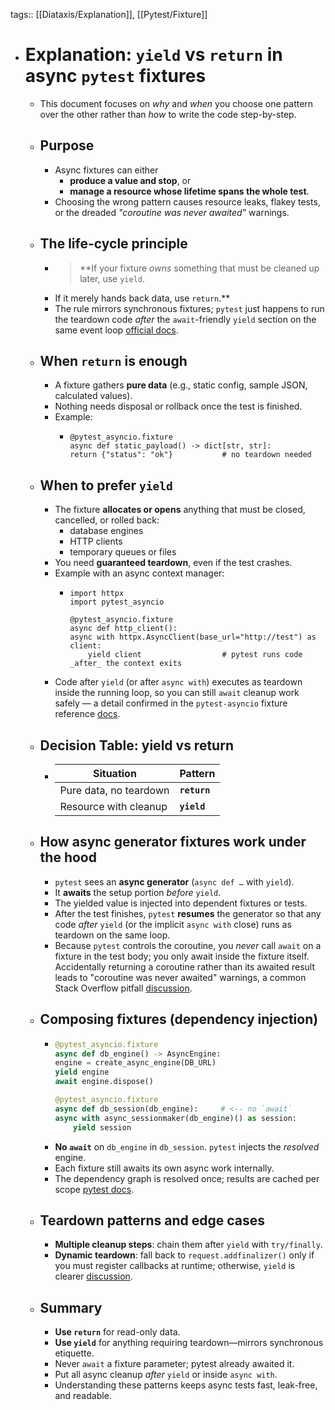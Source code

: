 tags:: [[Diataxis/Explanation]], [[Pytest/Fixture]]

- # Explanation: `yield` vs `return` in **async** `pytest` fixtures
	- This document focuses on *why* and *when* you choose one pattern over the other rather than *how* to write the code step-by-step.
	- ## Purpose
		- Async fixtures can either
			- **produce a value and stop**, or
			- **manage a resource whose lifetime spans the whole test**.
		- Choosing the wrong pattern causes resource leaks, flakey tests, or the dreaded *"coroutine was never awaited"* warnings.
	- ## The life-cycle principle
		- > **If your fixture *owns* something that must be cleaned up later, use `yield`.
		- If it merely hands back data, use `return`.**
		- The rule mirrors synchronous fixtures; `pytest` just happens to run the teardown code *after* the `await`-friendly `yield` section on the same event loop [official docs](https://docs.pytest.org/en/7.1.x/how-to/fixtures.html#yield-fixtures).
	- ## When `return` is enough
		- A fixture gathers **pure data** (e.g., static config, sample JSON, calculated values).
		- Nothing needs disposal or rollback once the test is finished.
		- Example:
			- ~~~
			  @pytest_asyncio.fixture
			  async def static_payload() -> dict[str, str]:
			  return {"status": "ok"}           # no teardown needed
			  ~~~
	- ## When to prefer `yield`
		- The fixture **allocates or opens** anything that must be closed, cancelled, or rolled back:
			- database engines
			- HTTP clients
			- temporary queues or files
		- You need **guaranteed teardown**, even if the test crashes.
		- Example with an async context manager:
			- ~~~
			  import httpx
			  import pytest_asyncio
			  
			  @pytest_asyncio.fixture
			  async def http_client():
			  async with httpx.AsyncClient(base_url="http://test") as client:
			      yield client                  # pytest runs code _after_ the context exits
			  ~~~
		- Code after `yield` (or after `async with`) executes as teardown inside the running loop, so you can still `await` cleanup work safely — a detail confirmed in the `pytest-asyncio` fixture reference [docs](https://pytest-asyncio.readthedocs.io/en/stable/reference/fixtures/index.html).
	- ## Decision Table: yield vs return
		- | Situation                | Pattern      |
		  |-------------------------|-------------|
		  | Pure data, no teardown  | **`return`** |
		  | Resource with cleanup   | **`yield`**  |
	- ## How async generator fixtures work under the hood
		- `pytest` sees an **async generator** (`async def …` with `yield`).
		- It **awaits** the setup portion *before* `yield`.
		- The yielded value is injected into dependent fixtures or tests.
		- After the test finishes, `pytest` **resumes** the generator so that any code *after* `yield` (or the implicit `async with` close) runs as teardown on the same loop.
		- Because `pytest` controls the coroutine, you *never* call `await` on a fixture in the test body; you only await inside the fixture itself.  Accidentally returning a coroutine rather than its awaited result leads to "coroutine was never awaited" warnings, a common Stack Overflow pitfall [discussion](https://stackoverflow.com/questions/77285773/runtimewarning-coroutine-was-never-awaited-in-python-tests).
	- ## Composing fixtures (dependency injection)
		- ~~~python
		  @pytest_asyncio.fixture
		  async def db_engine() -> AsyncEngine:
		  engine = create_async_engine(DB_URL)
		  yield engine
		  await engine.dispose()
		  
		  @pytest_asyncio.fixture
		  async def db_session(db_engine):     # <-- no `await`
		  async with async_sessionmaker(db_engine)() as session:
		      yield session
		  ~~~
		- **No `await`** on `db_engine` in `db_session`. `pytest` injects the *resolved* engine.
		- Each fixture still awaits its own async work internally.
		- The dependency graph is resolved once; results are cached per scope [pytest docs](https://docs.pytest.org/en/7.1.x/how-to/fixtures.html#the-scope-direction).
	- ## Teardown patterns and edge cases
		- **Multiple cleanup steps**: chain them after `yield` with `try/finally`.
		- **Dynamic teardown**: fall back to `request.addfinalizer()` only if you must register callbacks at runtime; otherwise, `yield` is clearer [discussion](https://stackoverflow.com/questions/78721505/choosing-between-yield-and-addfinalizer-in-pytest-fixtures-for-teardown).
	- ## Summary
		- **Use `return`** for read-only data.
		- **Use `yield`** for anything requiring teardown—mirrors synchronous etiquette.
		- Never `await` a fixture parameter; pytest already awaited it.
		- Put all async cleanup *after* `yield` or inside `async with`.
		- Understanding these patterns keeps async tests fast, leak-free, and readable.